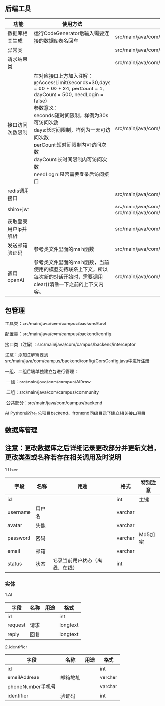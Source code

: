 ## 后端工具

| 功能                 | 使用方法                                                     | 参考文件                                                     |
| -------------------- | ------------------------------------------------------------ | ------------------------------------------------------------ |
| 数据库相关生成       | 运行CodeGenerator后输入需要连接的数据库表名回车              | src/main/java/com/campus/backend/CodeGenerator.java          |
| 异常类               |                                                              | src/main/java/com/campus/backend/common/exception/GlobalExceptionHandler.java |
| 请求结果类           |                                                              | src/main/java/com/campus/backend/common/lang/Result.java     |
| 接口访问  次数限制   | 在对应接口上方加入注解：<br>@AccessLimit(seconds=30,days = 60 * 60 * 24, perCount = 1, dayCount = 500, needLogin = false)<br>参数意义：<br>seconds:短时间限制，样例为30s可访问次数<br>days:长时间限制，样例为一天可访问次数<br>perCount:短时间限制内可访问次数<br>dayCount:长时间限制内可访问次数<br>needLogin:是否需要登录后访问接口 | src/main/java/com/campus/backend/interceptor/AccessLimitInterceptor.java |
| redis调用接口        |                                                              | src/main/java/com/campus/backend/redis/RedisOperator.java    |
| shiro+jwt            |                                                              | src/main/java/com/campus/backend/shiro<br>src/main/java/com/campus/backend/config/ShiroConfig.java |
| 获取登录用户ip并解析 |                                                              | src/main/java/com/campus/backend/tool/GetIpAddressUtil.java  |
| 发送邮箱验证码       | 参考类文件里面的main函数                                     | src/main/java/com/campus/backend/tool/EmailUtil.java         |
| 调用openAI           | 参考类文件里面的main函数，当前使用的模型支持联系上下文，所以每次新的对话开始时，需要调用clear()清除一下之前的上下文内容。 | src/main/java/com/campus/backend/tool/openAIUtil.java        |

 ## 包管理

工具类：src/main/java/com/campus/backend/tool

配置类：src/main/java/com/campus/backend/config

接口类（注解）：src/main/java/com/campus/backend/interceptor

​	注意：添加注解需要到src/main/java/com/campus/backend/config/CorsConfig.java中进行注册

一组、二组后端单独建立包进行管理：

​	一组：src/main/java/com/campus/AIDraw

​	二组：src/main/java/com/campus/community

​	公共部分：src/main/java/com/campus/backend

AI Python部分在总项目backend、frontend同级目录下建立相关接口项目

## 数据库管理

## 注意：更改数据库之后详细记录更改部分并更新文档，更改类型或名称若存在相关调用及时说明

1.User

| 字段     | 名称   | 用途                           | 格式    | 特别注意 |
| -------- | ------ | ------------------------------ | ------- | -------- |
| id       |        |                                | int     | 主键     |
| username | 用户名 |                                | varchar |          |
| avatar   | 头像   |                                | varchar |          |
| password | 密码   |                                | varchar | Md5加密  |
| email    | 邮箱   |                                | varchar |          |
| status   | 状态   | 记录当前用户状态（离线、在线） | int     |          |

### 实体

1.AI

| 字段    | 名称 | 用途 | 格式     |
| ------- | ---- | ---- | -------- |
| id      |      |      | int      |
| request | 请求 |      | longtext |
| reply   | 回复 |      | longtext |

2.identifier

| 字段              | 名称     | 用途 | 格式    |
| ----------------- | -------- | ---- | ------- |
| id                |          |      | int     |
| emailAddress      | 邮箱地址 |      | varchar |
| phoneNumber手机号 |          |      | varchar |
| identifier        | 验证码   |      | int     |
